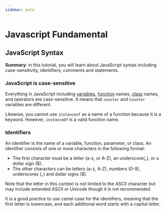 ```yaml
---
sidebar: auto
---
```


# Javascript Fundamental

## JavaScript Syntax

**Summary**: in this tutorial, you will learn about JavaScript syntax including case-sensitivity, identifiers, comments and statements.

### JavaScript is case-sensitive

Everything in JavaScript including [variables](http://www.javascripttutorial.net/javascript-variables/), [function](http://www.javascripttutorial.net/javascript-function/) names, [class](http://www.javascripttutorial.net/es6/javascript-class/) names, and operators are case-sensitive. It means that `counter` and `Counter` variables are different.

Likewise, you cannot use  `instanceof` as a name of a function because it is a keyword. However, `instanceOf` is a valid function name.

### Identifiers

An identifier is the name of a variable, function, parameter, or class. An identifier consists of one or more characters in the following format:

- The first character must be a letter (a-z, or A-Z), an underscore(_), or a dollar sign ($).
- The other characters can be letters (a-z, A-Z), numbers (0-9), underscores (_) and dollar signs ($).

Note that the letter in this context is not limited to the ASCII character but may include extended ASCII or Unicode though it is not recommended.

It is a good practice to use camel case for the identifiers, meaning that the first letter is lowercase, and each additional word starts with a capital letter.